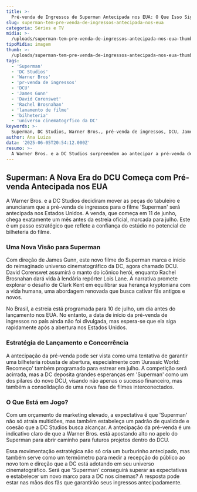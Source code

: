 ```yaml
---
title: >-
  Pré-venda de Ingressos de Superman Antecipada nos EUA: O Que Isso Significa para o Novo DCU
slug: superman-tem-pre-venda-de-ingressos-antecipada-nos-eua
categoria: Séries e TV
midia: >-
  /uploads/superman-tem-pre-venda-de-ingressos-antecipada-nos-eua-thumb.jpg
tipoMidia: imagem
thumb: >-
  /uploads/superman-tem-pre-venda-de-ingressos-antecipada-nos-eua-thumb.jpg
tags:
  - 'Superman'
  - 'DC Studios'
  - 'Warner Bros'
  - 'pr-venda de ingressos'
  - 'DCU'
  - 'James Gunn'
  - 'David Corenswet'
  - 'Rachel Brosnahan'
  - 'lanamento de filme'
  - 'bilheteria'
  - 'universo cinematogrfico da DC'
keywords: >-
  Superman, DC Studios, Warner Bros., pré-venda de ingressos, DCU, James Gunn, David Corenswet, Rachel Brosnahan, lançamento de filme, bilheteria, universo cinematográfico da DC
author: Ana Luiza
data: '2025-06-05T20:54:12.000Z'
resumo: >-
  A Warner Bros. e a DC Studios surpreendem ao antecipar a pré-venda de ingressos para o aguardado filme Superman nos Estados Unidos, antes da estreia em julho. A movimentação estratégica indica uma confiança no sucesso do novo universo cinematográfico da DC.
---
```


## Superman: A Nova Era do DCU Começa com Pré-venda Antecipada nos EUA

A Warner Bros. e a DC Studios decidiram mover as peças do tabuleiro e anunciaram que a pré-venda de ingressos para o filme 'Superman' será antecipada nos Estados Unidos. A venda, que começa em 11 de junho, chega exatamente um mês antes da estreia oficial, marcada para julho. Este é um passo estratégico que reflete a confiança do estúdio no potencial de bilheteria do filme.

### Uma Nova Visão para Superman

Com direção de James Gunn, este novo filme do Superman marca o início do reimaginado universo cinematográfico da DC, agora chamado DCU. David Corenswet assumirá o manto do icônico herói, enquanto Rachel Brosnahan dará vida à lendária repórter Lois Lane. A narrativa promete explorar o desafio de Clark Kent em equilibrar sua herança kryptoniana com a vida humana, uma abordagem renovada que busca cativar fãs antigos e novos.

No Brasil, a estreia está programada para 10 de julho, um dia antes do lançamento nos EUA. No entanto, a data de início da pré-venda de ingressos no país ainda não foi divulgada, mas espera-se que ela siga rapidamente após a abertura nos Estados Unidos.

### Estratégia de Lançamento e Concorrência

A antecipação da pré-venda pode ser vista como uma tentativa de garantir uma bilheteria robusta de abertura, especialmente com 'Jurassic World: Recomeço' também programado para estrear em julho. A competição será acirrada, mas a DC deposita grandes esperanças em 'Superman' como um dos pilares do novo DCU, visando não apenas o sucesso financeiro, mas também a consolidação de uma nova fase de filmes interconectados.

### O Que Está em Jogo?

Com um orçamento de marketing elevado, a expectativa é que 'Superman' não só atraia multidões, mas também estabeleça um padrão de qualidade e coesão que a DC Studios busca alcançar. A antecipação da pré-venda é um indicativo claro de que a Warner Bros. está apostando alto no apelo do Superman para abrir caminho para futuros projetos dentro do DCU.

Essa movimentação estratégica não só cria um burburinho antecipado, mas também serve como um termômetro para medir a recepção do público ao novo tom e direção que a DC está adotando em seu universo cinematográfico. Será que 'Superman' conseguirá superar as expectativas e estabelecer um novo marco para a DC nos cinemas? A resposta pode estar nas mãos dos fãs que garantirão seus ingressos antecipadamente.
